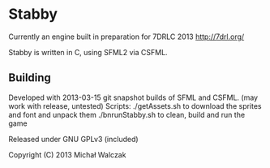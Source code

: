 Stabby
======

Currently an engine built in preparation for 7DRLC 2013 <http://7drl.org/>

Stabby is written in C, using SFML2 via CSFML.

Building
---
Developed with 2013-03-15 git snapshot builds of SFML and CSFML.
(may work with release, untested)
Scripts:
./getAssets.sh to download the sprites and font and unpack them
./bnrunStabby.sh to clean, build and run the game

Released under GNU GPLv3 (included)

Copyright (C) 2013 Michał Walczak
